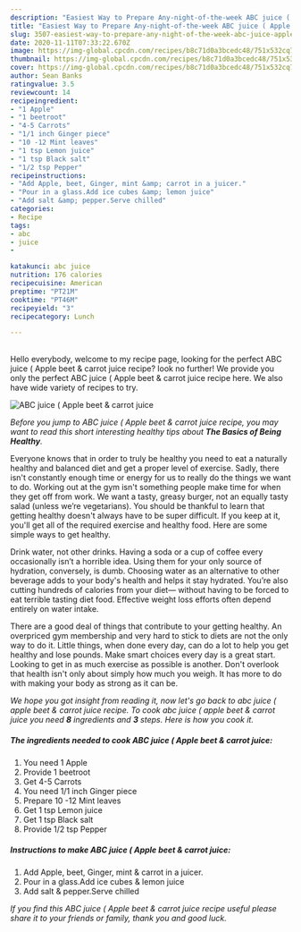```yaml
---
description: "Easiest Way to Prepare Any-night-of-the-week ABC juice ( Apple beet &amp;amp; carrot juice"
title: "Easiest Way to Prepare Any-night-of-the-week ABC juice ( Apple beet &amp;amp; carrot juice"
slug: 3507-easiest-way-to-prepare-any-night-of-the-week-abc-juice-apple-beet-and-amp-carrot-juice
date: 2020-11-11T07:33:22.670Z
image: https://img-global.cpcdn.com/recipes/b8c71d0a3bcedc48/751x532cq70/abc-juice-apple-beet-carrot-juice-recipe-main-photo.jpg
thumbnail: https://img-global.cpcdn.com/recipes/b8c71d0a3bcedc48/751x532cq70/abc-juice-apple-beet-carrot-juice-recipe-main-photo.jpg
cover: https://img-global.cpcdn.com/recipes/b8c71d0a3bcedc48/751x532cq70/abc-juice-apple-beet-carrot-juice-recipe-main-photo.jpg
author: Sean Banks
ratingvalue: 3.5
reviewcount: 14
recipeingredient:
- "1 Apple"
- "1 beetroot"
- "4-5 Carrots"
- "1/1 inch Ginger piece"
- "10 -12 Mint leaves"
- "1 tsp Lemon juice"
- "1 tsp Black salt"
- "1/2 tsp Pepper"
recipeinstructions:
- "Add Apple, beet, Ginger, mint &amp; carrot in a juicer."
- "Pour in a glass.Add ice cubes &amp; lemon juice"
- "Add salt &amp; pepper.Serve chilled"
categories:
- Recipe
tags:
- abc
- juice
- 

katakunci: abc juice  
nutrition: 176 calories
recipecuisine: American
preptime: "PT21M"
cooktime: "PT46M"
recipeyield: "3"
recipecategory: Lunch

---
```

<br>
Hello everybody, welcome to my recipe page, looking for the perfect ABC juice ( Apple beet &amp; carrot juice recipe? look no further! We provide you only the perfect ABC juice ( Apple beet &amp; carrot juice recipe here. We also have wide variety of recipes to try.
<br>


![ABC juice ( Apple beet &amp; carrot juice](https://img-global.cpcdn.com/recipes/b8c71d0a3bcedc48/751x532cq70/abc-juice-apple-beet-carrot-juice-recipe-main-photo.jpg)

<i>Before you jump to ABC juice ( Apple beet &amp; carrot juice recipe, you may want to read this short interesting healthy tips about <strong>The Basics of Being Healthy</strong>.</i>

Everyone knows that in order to truly be healthy you need to eat a naturally healthy and balanced diet and get a proper level of exercise. Sadly, there isn't constantly enough time or energy for us to really do the things we want to do. Working out at the gym isn't something people make time for when they get off from work. We want a tasty, greasy burger, not an equally tasty salad (unless we’re vegetarians). You should be thankful to learn that getting healthy doesn't always have to be super difficult. If you keep at it, you'll get all of the required exercise and healthy food. Here are some simple ways to get healthy.

Drink water, not other drinks. Having a soda or a cup of coffee every occasionally isn’t a horrible idea. Using them for your only source of hydration, conversely, is dumb. Choosing water as an alternative to other beverage adds to your body's health and helps it stay hydrated. You’re also cutting hundreds of calories from your diet— without having to be forced to eat terrible tasting diet food. Effective weight loss efforts often depend entirely on water intake.

There are a good deal of things that contribute to your getting healthy. An overpriced gym membership and very hard to stick to diets are not the only way to do it. Little things, when done every day, can do a lot to help you get healthy and lose pounds. Make smart choices every day is a great start. Looking to get in as much exercise as possible is another. Don't overlook that health isn't only about simply how much you weigh. It has more to do with making your body as strong as it can be. 


<i>We hope you got insight from reading it, now let's go back to abc juice ( apple beet &amp; carrot juice recipe. To cook abc juice ( apple beet &amp; carrot juice you need <strong>8</strong> ingredients and <strong>3</strong> steps. Here is how you cook it.
</i>

##### The ingredients needed to cook ABC juice ( Apple beet &amp; carrot juice:

1. You need 1 Apple
1. Provide 1 beetroot
1. Get 4-5 Carrots
1. You need 1/1 inch Ginger piece
1. Prepare 10 -12 Mint leaves
1. Get 1 tsp Lemon juice
1. Get 1 tsp Black salt
1. Provide 1/2 tsp Pepper


##### Instructions to make ABC juice ( Apple beet &amp; carrot juice:

1. Add Apple, beet, Ginger, mint &amp; carrot in a juicer.
1. Pour in a glass.Add ice cubes &amp; lemon juice
1. Add salt &amp; pepper.Serve chilled


<i>If you find this ABC juice ( Apple beet &amp; carrot juice recipe useful please share it to your friends or family, thank you and good luck.</i>

